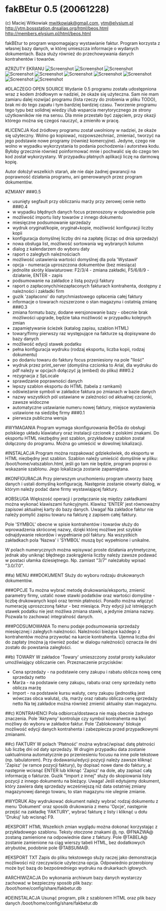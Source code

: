 
fakBEtur 0.5 (20061228)
=======================

(c) Maciej Witkowiak <mwitkowiak@gmail.com>, <ytm@elysium.pl>
http://ytm.bossstation.dnsalias.org/html/beos.html
http://members.elysium.pl/html/beos.html

fakBEtur to program wspomagający wystawianie faktur. Program korzysta z własnej bazy
danych, w której umieszcza informacje o wydanych dokumentach. Baza służy również do
przechowywania danych kontrahentów i towarów.

#ZRZUTY EKRANU
![Screenshot](/images/fakbetur01.png?raw=true) 
![Screenshot](/images/fakbetur02.png?raw=true) 
![Screenshot](/images/fakbetur03.png?raw=true) 
![Screenshot](/images/fakbetur04.png?raw=true) 
![Screenshot](/images/fakbetur05.png?raw=true) 
![Screenshot](/images/fakbetur06.png?raw=true) 
![Screenshot](/images/fakbetur07.png?raw=true) 
![Screenshot](/images/fakbetur08.png?raw=true) 
![Screenshot](/images/fakbetur09.png?raw=true) 
![Screenshot](/images/fakbetur0a.png?raw=true) 


#DLACZEGO OPEN SOURCE
Wydanie 0.5 programu została udostępniona wraz z kodem źródłowym w nadziei, że okaże się użyteczna.
Sam nie mam zamiaru dalej rozwijać programu (lista rzeczy do zrobienia w pliku TODO), brak mi do tego
zapału i tym bardziej bardziej czasu. Tworzenie programu tego typu bez solidnej wiedzy i/lub wsparcia
merytorycznego ze strony użytkowników nie ma sensu. Dla mnie przestało być zajęciem, przy okazji
którego można się czegoś nauczyć, a zmieniło w pracę.



#LICENCJA
Kod źródłowy programu został uwolniony w nadziei, że okaże się użyteczny. Wolno go kopiować, rozpowszechniać, zmieniać, tworzyć na jego podstawie nowe programy (również komercyjne).
Jedyne, czego nie wolno w wypadku wykorzystania to podania pochodzenia i autorstwa kodu. Byłoby
grzecznie również poinformować mnie i pochwalić się do czego ten kod został wykorzystany.
W przypadku płatnych aplikacji liczę na darmową kopię.

Autor dołożył wszelkich starań, ale nie daje żadnej gwarancji na poprawność działania
programu, ani generowanych przez program dokumentów.



#ZMIANY
###0.5
 - usunięty segfault przy obliczaniu marży przy zerowej cenie netto
###0.4
 - w wypadku błędnych danych focus przenoszony w odpowiednie pole
 - możliwość importu listy towarów z innego dokumentu
 - miesięczne podsumowanie sprzedaży
 - wydruk oryginał/kopie, oryginał+kopie, możliwość konfiguracji liczby kopii
 - konfiguracja domyślnej liczby dni na zapłatę (licząc od dnia sprzedaży)
 - nowa obsługa list, możliwość sortowania wg wybranych kolumn
 - dialog z kalendarzem do wyboru daty
 - raport o zaległych należnościach
 - możliwość ustawienia wartości domyślnej dla pola 'Wystawił'
 - opcja - numeracja uproszczona dokumentów (bez miesiąca)
 - jednolite skróty klawiaturowe: F2/3/4 - zmiana zakładki, F5/6/8/9 - działanie, ENTER - zapis
 - podsumowanie na zakładce z listą pozycji faktury
 - raport o zapłaconych/niezapłaconych fakturach kontrahenta, dostępny z należności i zakładki firm
 - guzik 'zapłacono' do natychmiastowego opłacenia całej faktury
 - informacje o towarach rozszerzone o stan magazynu i ostatnią zmianę
###0.3
 - zmiana formatu bazy, dodane wersjonowanie bazy - obecnie brak możliwości upgrade,
   będzie taka możliwość w przypadku kolejnych zmian
 - zapamiętywanie ścieżek (katalog zapisu, szablon HTML)
 - towary/firmy pierwszy raz występujące na fakturze są dopisywane do bazy danych
 - możliwość edycji stawek podatku
 - pełna konfiguracja wydruku (rodzaj eksportu, liczba kopii, rodzaj dokumentu)
 - po dodaniu towaru do faktury focus przeniesiony na pole "Ilość"
 - wydruk przez print_server (domyślna czcionka to Arial, dla wydruku do pdf należy w opcjach
   dołączyć ją (embed) do pliku)
###0.2
 - rezygnacja z SpLocale
 - sprawdzanie poprawności danych
 - lepszy szablon eksportu do HTML (tabela z ramkami)
 - odświeżanie symboli w zakładce faktura po zmianach w bazie danych
 - nazwy wszystkich pól ustawiane w zależności od aktualnej czcionki, zawsze widoczne
 - automatyczne ustawianie numeru nowej faktury, miejsce wystawienia ustawione na
   siedzibę firmy
###0.1
 - pierwsza publiczna wersja



#WYMAGANIA
Program wymaga skonfigurowania BeOSa do obsługi polskiego układu klawiatury oraz
instalacji czcionek z polskimi znakami.
Do eksportu HTML niezbędny jest szablon, przykładowy szablon został dołączony do
programu. Można go umieścić w dowolnej lokalizacji.



#INSTALACJA
Program można rozpakować gdziekolwiek, do eksportu w HTML niezbędny jest szablon.
Szablon należy umieścić domyślnie w pliku: /boot/home/vatszablon.html, jeśli go tam nie
będzie, program poprosi o wskazanie szablonu. Jego lokalizacja zostanie zapamiętana.



#KONFIGURACJA
Przy pierwszym uruchomieniu program utworzy bazę danych i ustali domyślną konfigurację.
Następnie zostanie otwarty dialog, w którym należy podać dane firmy wystawiającej faktury.



#OBSŁUGA
Większość operacji i przełączanie się między zakładkami można wykonać klawiszami funkcyjnymi.
Klawisz 'ENTER' jest równoważny zapisowi aktualnej karty do bazy danych. Uwaga! Na zakładce
faktur nie należy pomylić zapisu towaru na fakturę z zapisem całej faktury.

Pole 'SYMBOL' obecne w spisie kontrahentów i towarów służy do wprowadzenia skróconej
nazwy, dzięki której możliwe jest szybkie odnajdywanie rekordów i wypełnianie pól faktury.
Na wszystkich zakładkach pola 'Nazwa' i 'SYMBOL' muszą być wypełnione i unikalne.

W polach numerycznych można wpisywać proste działania arytmetyczne, jednak aby uniknąć
błędnego zaokrąglenia liczby należy zawsze podawać w postaci ułamka dziesiętnego.
Np. zamiast "3/7" należałoby wpisać "3.0/7.0".

##a) MENU
###DOKUMENT
Służy do wyboru rodzaju drukowanych dokumentów.

###OPCJE
Tu można wybrać metodę drukowania/eksportu, zmienić parametry firmy, ustalić
nowe stawki podatków oraz wartości domyślne - liczbę drukowanych kopii oraz termin płatności.
Ponadto można włączyć numerację uproszczoną faktur - bez miesiąca. Przy edycji już istniejących
stawek podatku nie jest możliwa zmiana stawki, a jedynie zmiana nazwy. Pozwala to zachować
integralność danych.

###PODSUMOWANIA
To menu podaje podsumowania sprzedaży miesięcznej i zaległych należności. Należności bieżące
każdego z kontrahentów można przywołać na karcie kontrahenta. Ujemna liczba dni do zapłaty (można
ją również podać w dialogu należności) oznacza ile dni zostało do powstania zaległości.

##b) TOWARY
W zakładce 'Towary' umieszczony został prosty kalkulator umożliwiający obliczanie cen.
Przeznaczenie przycisków:
- Cena sprzedaży - na podstawie ceny zakupu i rabatu oblicza nową cenę sprzedaży netto
- Marża - na podstawie ceny zakupu, rabatu oraz ceny sprzedaży netto oblicza marżę
- Import - na podstawie kursu waluty, ceny zakupu (jednostką jest wówczas obca waluta),
  cła, marży oraz rabatu oblicza cenę sprzedaży netto
Na tej zakładce można również zmienić aktualny stan magazynu.

##c) KONTRAHENCI
Pola odbiorca/dostawca nie mają obecnie żadnego znaczenia.
Pole 'Aktywny' kontroluje czy symbol kontrahenta ma być możliwy do wyboru w zakładce
faktur.
Pole 'Zablokowany' blokuje możliwość edycji danych kontrahenta i zabezpiecza przed przypadkowymi
zmianami.

##c) FAKTURY
W polach 'Płatność' można wybrać/wpisać datę płatności lub liczbę dni od daty sprzedaży.
W drugim przypadku data zostanie uaktualniona automatycznie po przeniesieniu focusu na inne
pole tekstowe (np. tabulatorem).
Przy dodawaniu/edycji pozycji należy zawsze kliknąć 'Zapisz' (w ramce pozycji faktury),
by dopisać nowe dane do faktury, a następnie wcisnąć ENTER lub kliknąć 'Zapisz' na dole,
aby zapisać całą informację o fakturze.
Guzik "Import z innej" służy do skopiowania listy pozycji z innego dokumentu na bieżący.
Uwaga! Jeśli edytujemy dokument, który zawiera datę sprzedaży wcześniejszą niż data
ostatniej zmiany magazynowej danego towaru, to stan magazynu nie ulegnie zmianie.



#WYDRUK
Aby wydrukować dokument należy wybrać rodzaj dokumentu z menu 'Dokument' oraz
sposób drukowania z menu 'Opcje', następnie przejść na zakładkę 'FAKTURY', wybrać
fakturę z listy i kliknąć u dołu 'Drukuj' lub wcisnąć F9.



#EKSPORT HTML
Wszelkich zmian wyglądu można dokonać korzystając z przykładowego szablonu. Teksty
otoczone znakami @, np. @FNAZWA@ zostaną zamienione na odpowiednie dane z
faktury. Pole @TABELA@ zostanie zamienione na ciąg wierszy tabeli HTML, bez dodatkowych atrybutów, podobnie pole @TABSUMA@.



#EKSPORT TXT
Zapis do pliku tekstowego służy raczej jako demonstracja możliwości niż rzeczywiście użyteczna
opcja. Odpowiednio przerobiony może być bazą do bezpośredniego wydruku na drukarkach igłowych.



#ARCHIWIZACJA
Do wykonania archiwum bazy danych wystarczy zachować w bezpieczny sposób plik
bazy: /boot/home/config/share/fakbetur.db



#DEINSTALACJA
Usunąć program, plik z szablonem HTML oraz plik bazy danych
/boot/home/config/share/fakbetur.db
